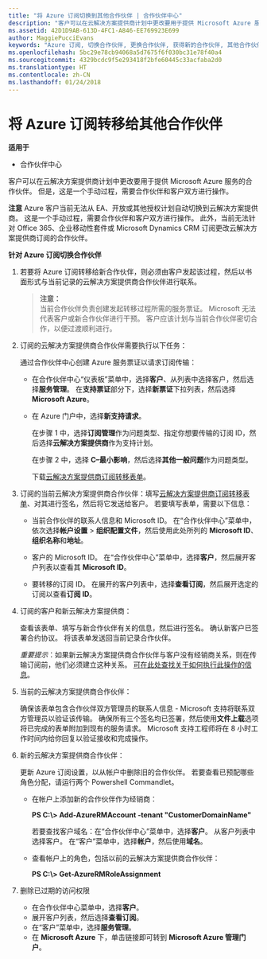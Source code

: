 ```yaml
---
title: "将 Azure 订阅切换到其他合作伙伴 | 合作伙伴中心"
description: "客户可以在云解决方案提供商计划中更改要用于提供 Microsoft Azure 服务的合作伙伴。 但是，这是一个手动过程，需要合作伙伴和客户双方进行操作。"
ms.assetid: 42D1D9AB-613D-4FC1-A846-EE769923E699
author: MaggiePucciEvans
keywords: "Azure 订阅, 切换合作伙伴, 更换合作伙伴, 获得新的合作伙伴, 其他合作伙伴"
ms.openlocfilehash: 5bc29e78cb94068a5d7675f6f030bc31e78f40a4
ms.sourcegitcommit: 4329bcdc9f5e293418f2bfe60445c33acfaba2d0
ms.translationtype: HT
ms.contentlocale: zh-CN
ms.lasthandoff: 01/24/2018
---
```

# <a name="switch-azure-subscriptions-to-a-different-partner"></a>将 Azure 订阅转移给其他合作伙伴

**适用于**

-  合作伙伴中心

客户可以在云解决方案提供商计划中更改要用于提供 Microsoft Azure 服务的合作伙伴。 但是，这是一个手动过程，需要合作伙伴和客户双方进行操作。

**注意** Azure 客户当前无法从 EA、开放或其他授权计划自动切换到云解决方案提供商。 这是一个手动过程，需要合作伙伴和客户双方进行操作。 此外，当前无法针对 Office 365、企业移动性套件或 Microsoft Dynamics CRM 订阅更改云解决方案提供商订阅的合作伙伴。


 

**针对 Azure 订阅切换合作伙伴**

1.  若要将 Azure 订阅转移给新合作伙伴，则必须由客户发起该过程，然后以书面形式与当前记录的云解决方案提供商合作伙伴进行联系。 

    >**注意：**<br> 当前合作伙伴负责创建发起转移过程所需的服务票证。 Microsoft 无法代表客户或新合作伙伴进行干预。 客户应该计划与当前合作伙伴密切合作，以便过渡顺利进行。

2.  订阅的云解决方案提供商合作伙伴需要执行以下任务：

    通过合作伙伴中心创建 Azure 服务票证以请求订阅传输：

    -   在合作伙伴中心“仪表板”菜单中，选择**客户**、从列表中选择客户，然后选择**服务管理**。 在**支持票证**部分下，选择**新票证**下拉列表，然后选择 **Microsoft Azure**。

    -   在 Azure 门户中，选择**新支持请求**。

        在步骤 1 中，选择**订阅管理**作为问题类型、指定你想要传输的订阅 ID，然后选择**云解决方案提供商**作为支持计划。

        在步骤 2 中，选择 **C–最小影响**，然后选择**其他一般问题**作为问题类型。

        下载[云解决方案提供商订阅转移表单](https://assets.windowsphone.com/5222c408-e546-4e01-b72a-2ec7d4c43d57/CSP_Subscription_Transfer_Form_Azure_InvariantCulture_Default.zip)。

3.  订阅的当前云解决方案提供商合作伙伴：填写[云解决方案提供商订阅转移表单](https://assets.windowsphone.com/5222c408-e546-4e01-b72a-2ec7d4c43d57/CSP_Subscription_Transfer_Form_Azure_InvariantCulture_Default.zip)、对其进行签名，然后将它发送给客户。 若要填写表单，需要以下信息：

    -   当前合作伙伴的联系人信息和 Microsoft ID。 在“合作伙伴中心”菜单中，依次选择**帐户设置** &gt; **组织配置文件**，然后使用此处所列的 **Microsoft ID**、**组织名称**和**地址**。

    -   客户的 Microsoft ID。 在“合作伙伴中心”菜单中，选择**客户**，然后展开客户列表以查看其 **Microsoft ID**。

    -   要转移的订阅 ID。 在展开的客户列表中，选择**查看订阅**，然后展开选定的订阅以查看**订阅 ID**。

4.  订阅的客户和新云解决方案提供商：

    查看该表单、填写与新合作伙伴有关的信息，然后进行签名。 确认新客户已签署合约协议。 将该表单发送回当前记录合作伙伴。

    *重要提示*：如果新云解决方案提供商合作伙伴与客户没有经销商关系，则在传输订阅前，他们必须建立这种关系。 [可在此处查找关于如何执行此操作的信息](https://int.msdn.microsoft.com/en-us/library/partnercenter/mt750320.aspx)。

5.  当前的云解决方案提供商合作伙伴：

    确保该表单包含合作伙伴双方管理员的联系人信息 - Microsoft 支持将联系双方管理员以验证该传输。 确保所有三个签名均已签署，然后使用**文件上载**选项将已完成的表单附加到现有的服务请求。 Microsoft 支持工程师将在 8 小时工作时间内给你回复以验证接收和完成操作。

6.  新的云解决方案提供商合作伙伴：

    更新 Azure 订阅设置，以从帐户中删除旧的合作伙伴。 若要查看已预配哪些角色分配，请运行两个 Powershell Commandlet。

    -   在帐户上添加新的合作伙伴作为经销商：

        **PS C:\\&gt; Add-AzureRMAccount -tenant "CustomerDomainName"**

        若要查找客户域名：在“合作伙伴中心”菜单中，选择**客户**。 从客户列表中选择客户。 在“客户”菜单中，选择**帐户**，然后使用**域名**。

    -   查看帐户上的角色，包括以前的云解决方案提供商合作伙伴：

        **PS C:\\&gt; Get-AzureRMRoleAssignment**

7. 删除已过期的访问权限

    -  在合作伙伴中心菜单中，选择**客户**。 
    -  展开客户列表，然后选择**查看订阅**。 
    -  在“客户”菜单中，选择**服务管理**。 
    -  在 **Microsoft Azure** 下，单击链接即可转到 **Microsoft Azure 管理门户**。

 

 



